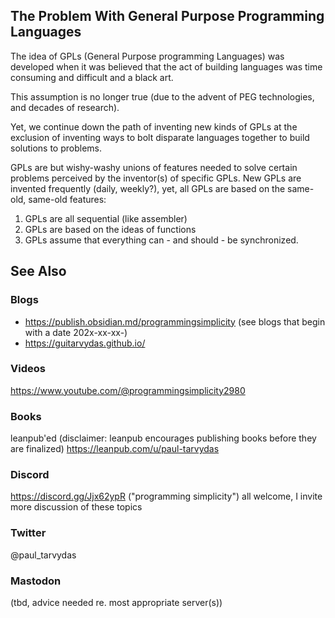 ## The Problem With General Purpose Programming Languages
The idea of GPLs (General Purpose programming Languages) was developed when it was believed that the act of building languages was time consuming and difficult and a black art.

This assumption is no longer true (due to the advent of PEG technologies, and decades of research).

Yet, we continue down the path of inventing new kinds of GPLs at the exclusion of inventing ways to bolt disparate languages together to build solutions to problems.

GPLs are but wishy-washy unions of features needed to solve certain problems perceived by the inventor(s) of specific GPLs.  New GPLs are invented frequently (daily, weekly?), yet, all GPLs are based on the same-old, same-old features:
1. GPLs are all sequential (like assembler)
2. GPLs are based on the ideas of functions
3. GPLs assume that everything can - and should - be synchronized.


## See Also
### Blogs
- https://publish.obsidian.md/programmingsimplicity (see blogs that begin with a date 202x-xx-xx-)
- https://guitarvydas.github.io/
### Videos
https://www.youtube.com/@programmingsimplicity2980
### Books
leanpub'ed (disclaimer: leanpub encourages publishing books before they are finalized)
https://leanpub.com/u/paul-tarvydas
### Discord
https://discord.gg/Jjx62ypR  ("programming simplicity") all welcome, I invite more discussion of these topics
### Twitter
@paul_tarvydas
### Mastodon
(tbd, advice needed re. most appropriate server(s))

<script src="https://utteranc.es/client.js" 
        repo="guitarvydas/guitarvydas.github.io" 
        issue-term="pathname" 
        theme="github-light" 
        crossorigin="anonymous" 
        async> 
</script> 
